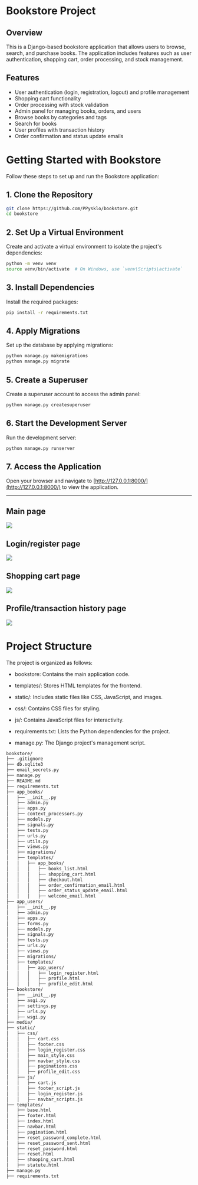 # Bookstore Project

## Overview

This is a Django-based bookstore application that allows users to browse, search, and purchase books. The application includes features such as user authentication, shopping cart, order processing, and stock management.

## Features

- User authentication (login, registration, logout) and profile management
- Shopping cart functionality
- Order processing with stock validation
- Admin panel for managing books, orders, and users
- Browse books by categories and tags
- Search for books
- User profiles with transaction history
- Order confirmation and status update emails

# Getting Started with Bookstore

Follow these steps to set up and run the Bookstore application:

## 1. Clone the Repository
```sh
git clone https://github.com/PPysklo/bookstore.git
cd bookstore
```

## 2. Set Up a Virtual Environment
Create and activate a virtual environment to isolate the project's dependencies:
```sh
python -m venv venv
source venv/bin/activate  # On Windows, use `venv\Scripts\activate`
```

## 3. Install Dependencies
Install the required packages:
```sh
pip install -r requirements.txt
```

## 4. Apply Migrations
Set up the database by applying migrations:
```sh
python manage.py makemigrations
python manage.py migrate
```

## 5. Create a Superuser
Create a superuser account to access the admin panel:
```sh
python manage.py createsuperuser
```

## 6. Start the Development Server
Run the development server:
```sh
python manage.py runserver
```

## 7. Access the Application
Open your browser and navigate to [http://127.0.0.1:8000/](http://127.0.0.1:8000/) to view the application.

---

## Main page
<img src="./resources/images/main_page.JPG">

## Login/register page
<img src="./resources/images/login_page.JPG">

## Shopping cart page
<img src="./resources/images/cart_page.JPG">

## Profile/transaction history page
<img src="./resources/images/profil_page.JPG">

# Project Structure
The project is organized as follows:

- bookstore: Contains the main application code.

- templates/: Stores HTML templates for the frontend.

- static/: Includes static files like CSS, JavaScript, and images.

- css/: Contains CSS files for styling.

- js/: Contains JavaScript files for interactivity.

- requirements.txt: Lists the Python dependencies for the project.

- manage.py: The Django project's management script.

```sh
bookstore/
├── .gitignore
├── db.sqlite3
├── email_secrets.py
├── manage.py
├── README.md
├── requirements.txt
├── app_books/
│   ├── __init__.py
│   ├── admin.py
│   ├── apps.py
│   ├── context_processors.py
│   ├── models.py
│   ├── signals.py
│   ├── tests.py
│   ├── urls.py
│   ├── utils.py
│   ├── views.py
│   ├── migrations/
│   ├── templates/
│   │   ├── app_books/
│   │   │   ├── books_list.html
│   │   │   ├── shopping_cart.html
│   │   │   ├── checkout.html
│   │   │   ├── order_confirmation_email.html
│   │   │   ├── order_status_update_email.html
│   │   │   ├── welcome_email.html
├── app_users/
│   ├── __init__.py
│   ├── admin.py
│   ├── apps.py
│   ├── forms.py
│   ├── models.py
│   ├── signals.py
│   ├── tests.py
│   ├── urls.py
│   ├── views.py
│   ├── migrations/
│   ├── templates/
│   │   ├── app_users/
│   │   │   ├── login_register.html
│   │   │   ├── profile.html
│   │   │   ├── profile_edit.html
├── bookstore/
│   ├── __init__.py
│   ├── asgi.py
│   ├── settings.py
│   ├── urls.py
│   ├── wsgi.py
├── media/
├── static/
│   ├── css/
│   │   ├── cart.css
│   │   ├── footer.css
│   │   ├── login_register.css
│   │   ├── main_style.css
│   │   ├── navbar_style.css
│   │   ├── paginations.css
│   │   ├── profile_edit.css
│   ├── js/
│   │   ├── cart.js
│   │   ├── footer_script.js
│   │   ├── login_register.js
│   │   ├── navbar_scripts.js 
├── templates/
│   ├── base.html
│   ├── footer.html
│   ├── index.html
│   ├── navbar.html
│   ├── pagination.html
│   ├── reset_password_complete.html
│   ├── reset_password_sent.html
│   ├── reset_password.html
│   ├── reset.html
│   ├── shooping_cart.html
│   ├── statute.html
├── manage.py
├── requirements.txt
```
